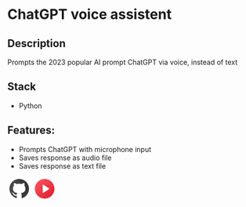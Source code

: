 # ChatGPT voice assistent

## Description

Prompts the 2023 popular AI prompt ChatGPT via voice, instead of text

## Stack

* Python
 
## Features:

* Prompts ChatGPT with microphone input
* Saves response as audio file
* Saves response as text file

[![](../../github-48.png "Repository")](https://github.com/costa86/chatgpt-audio-assistent) [![](../../play-48.png "Watch video")](https://share.vidyard.com/watch/YFs4fcUdNq7heht55aoYo7?)